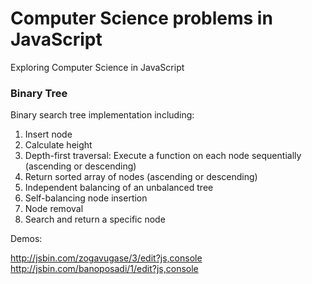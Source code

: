 Computer Science problems in JavaScript
===================

Exploring Computer Science in JavaScript

### Binary Tree

Binary search tree implementation including:

  1. Insert node
  2. Calculate height
  3. Depth-first traversal: Execute a function on each node sequentially (ascending or descending)
  4. Return sorted array of nodes (ascending or descending)
  5. Independent balancing of an unbalanced tree
  6. Self-balancing node insertion
  7. Node removal
  8. Search and return a specific node

Demos: 

http://jsbin.com/zogavugase/3/edit?js,console
http://jsbin.com/banoposadi/1/edit?js,console
  
